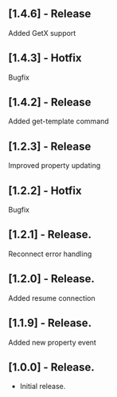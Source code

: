 ## [1.4.6] - Release
Added GetX support

## [1.4.3] - Hotfix
Bugfix

## [1.4.2] - Release
Added get-template command

## [1.2.3] - Release
Improved property updating

## [1.2.2] - Hotfix
Bugfix

## [1.2.1] - Release.
Reconnect error handling

## [1.2.0] - Release.
Added resume connection

## [1.1.9] - Release.
Added new property event

## [1.0.0] - Release.

* Initial release.